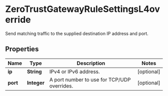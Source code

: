 

# ZeroTrustGatewayRuleSettingsL4override

Send matching traffic to the supplied destination IP address and port.

## Properties

| Name | Type | Description | Notes |
|------------ | ------------- | ------------- | -------------|
|**ip** | **String** | IPv4 or IPv6 address. |  [optional] |
|**port** | **Integer** | A port number to use for TCP/UDP overrides. |  [optional] |



